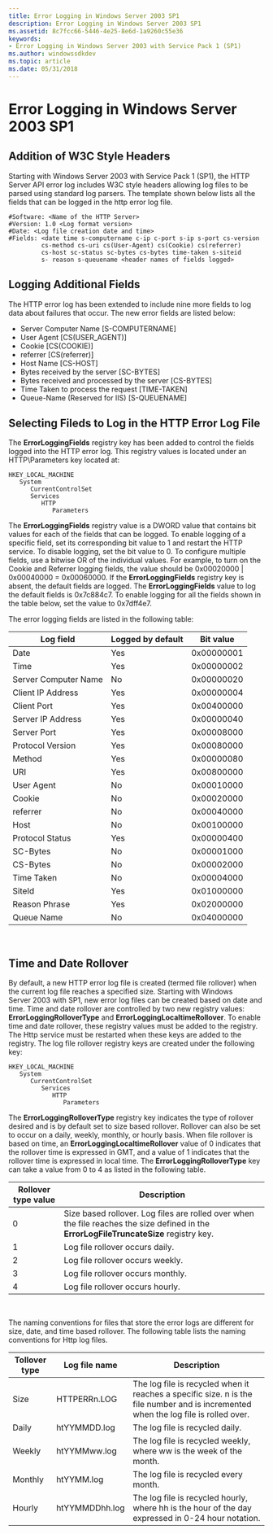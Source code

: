 ```yaml
---
title: Error Logging in Windows Server 2003 SP1
description: Error Logging in Windows Server 2003 SP1
ms.assetid: 8c7fcc66-5446-4e25-8e6d-1a9260c55e36
keywords:
- Error Logging in Windows Server 2003 with Service Pack 1 (SP1)
ms.author: windowssdkdev
ms.topic: article
ms.date: 05/31/2018
---
```


# Error Logging in Windows Server 2003 SP1

## Addition of W3C Style Headers

Starting with Windows Server 2003 with Service Pack 1 (SP1), the HTTP Server API error log includes W3C style headers allowing log files to be parsed using standard log parsers. The template shown below lists all the fields that can be logged in the http error log file.

``` syntax
#Software: <Name of the HTTP Server>
#Version: 1.0 <Log format version>
#Date: <Log file creation date and time>
#Fields: <date time s-computername c-ip c-port s-ip s-port cs-version
         cs-method cs-uri cs(User-Agent) cs(Cookie) cs(referrer) 
         cs-host sc-status sc-bytes cs-bytes time-taken s-siteid  
         s- reason s-queuename <header names of fields logged>

```

## Logging Additional Fields

The HTTP error log has been extended to include nine more fields to log data about failures that occur. The new error fields are listed below:

-   Server Computer Name \[S-COMPUTERNAME\]
-   User Agent \[CS(USER\_AGENT)\]
-   Cookie \[CS(COOKIE)\]
-   referrer \[CS(referrer)\]
-   Host Name \[CS-HOST\]
-   Bytes received by the server \[SC-BYTES\]
-   Bytes received and processed by the server \[CS-BYTES\]
-   Time Taken to process the request \[TIME-TAKEN\]
-   Queue-Name (Reserved for IIS) \[S-QUEUENAME\]

## Selecting Fileds to Log in the HTTP Error Log File

The **ErrorLoggingFields** registry key has been added to control the fields logged into the HTTP error log. This registry values is located under an HTTP\\Parameters key located at:

```
HKEY_LOCAL_MACHINE
   System
      CurrentControlSet
      Services
         HTTP
            Parameters
```

The **ErrorLoggingFields** registry value is a DWORD value that contains bit values for each of the fields that can be logged. To enable logging of a specific field, set its corresponding bit value to 1 and restart the HTTP service. To disable logging, set the bit value to 0. To configure multiple fields, use a bitwise OR of the individual values. For example, to turn on the Cookie and Referrer logging fields, the value should be 0x00020000 \| 0x00040000 = 0x00060000. If the **ErrorLoggingFields** registry key is absent, the default fields are logged. The **ErrorLoggingFields** value to log the default fields is 0x7c884c7. To enable logging for all the fields shown in the table below, set the value to 0x7dff4e7.

The error logging fields are listed in the following table:



| Log field            | Logged by default | Bit value  |
|----------------------|-------------------|------------|
| Date                 | Yes               | 0x00000001 |
| Time                 | Yes               | 0x00000002 |
| Server Computer Name | No                | 0x00000020 |
| Client IP Address    | Yes               | 0x00000004 |
| Client Port          | Yes               | 0x00400000 |
| Server IP Address    | Yes               | 0x00000040 |
| Server Port          | Yes               | 0x00008000 |
| Protocol Version     | Yes               | 0x00080000 |
| Method               | Yes               | 0x00000080 |
| URI                  | Yes               | 0x00800000 |
| User Agent           | No                | 0x00010000 |
| Cookie               | No                | 0x00020000 |
| referrer             | No                | 0x00040000 |
| Host                 | No                | 0x00100000 |
| Protocol Status      | Yes               | 0x00000400 |
| SC-Bytes             | No                | 0x00001000 |
| CS-Bytes             | No                | 0x00002000 |
| Time Taken           | No                | 0x00004000 |
| SiteId               | Yes               | 0x01000000 |
| Reason Phrase        | Yes               | 0x02000000 |
| Queue Name           | No                | 0x04000000 |



 

## Time and Date Rollover

By default, a new HTTP error log file is created (termed file rollover) when the current log file reaches a specified size. Starting with Windows Server 2003 with SP1, new error log files can be created based on date and time. Time and date rollover are controlled by two new registry values: **ErrorLoggingRolloverType** and **ErrorLoggingLocaltimeRollover**. To enable time and date rollover, these registry values must be added to the registry. The Http service must be restarted when these keys are added to the registry. The log file rollover registry keys are created under the following key:

```
HKEY_LOCAL_MACHINE
   System
      CurrentControlSet
         Services
            HTTP
               Parameters
```

The **ErrorLoggingRolloverType** registry key indicates the type of rollover desired and is by default set to size based rollover. Rollover can also be set to occur on a daily, weekly, monthly, or hourly basis. When file rollover is based on time, an **ErrorLoggingLocaltimeRollover** value of 0 indicates that the rollover time is expressed in GMT, and a value of 1 indicates that the rollover time is expressed in local time. The **ErrorLoggingRolloverType** key can take a value from 0 to 4 as listed in the following table.



| Rollover type value | Description                                                                                                                             |
|---------------------|-----------------------------------------------------------------------------------------------------------------------------------------|
| 0                   | Size based rollover. Log files are rolled over when the file reaches the size defined in the **ErrorLogFileTruncateSize** registry key. |
| 1                   | Log file rollover occurs daily.                                                                                                         |
| 2                   | Log file rollover occurs weekly.                                                                                                        |
| 3                   | Log file rollover occurs monthly.                                                                                                       |
| 4                   | Log file rollover occurs hourly.                                                                                                        |



 

The naming conventions for files that store the error logs are different for size, date, and time based rollover. The following table lists the naming conventions for Http log files.



| Tollover type | Log file name  | Description                                                                                                                         |
|---------------|----------------|-------------------------------------------------------------------------------------------------------------------------------------|
| Size          | HTTPERRn.LOG   | The log file is recycled when it reaches a specific size. n is the file number and is incremented when the log file is rolled over. |
| Daily         | htYYMMDD.log   | The log file is recycled daily.                                                                                                     |
| Weekly        | htYYMMww.log   | The log file is recycled weekly, where ww is the week of the month.                                                                 |
| Monthly       | htYYMM.log     | The log file is recycled every month.                                                                                               |
| Hourly        | htYYMMDDhh.log | The log file is recycled hourly, where hh is the hour of the day expressed in 0-24 hour notation.                                   |



 

 

 




